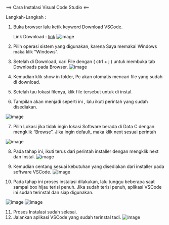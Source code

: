 ==> Cara Instalasi Visual Code Studio <==

Langkah-Langkah :
1. Buka browser lalu ketik keyword Download VSCode.

   Link Download : [link](https://code.visualstudio.com/download)
![image](https://github.com/dvaikhsn/pertemuan1-basis-data/assets/148309065/f74950c0-75eb-476f-bbc7-58423049b143)

2. Pilih operasi sistem yang digunakan, karena Saya memakai Windows maka klik "Windows".
3. Setelah di Download, cari File dengan ( ctrl + j ) untuk membuka tab Downloads pada Browser.
![image](https://github.com/dvaikhsn/pertemuan1-basis-data/assets/148309065/369d8cb0-a8c4-4091-b56c-d81c9f999960)

4. Kemudian klik show in folder, Pc akan otomatis mencari file yang sudah di download.
5. Setelah tau lokasi filenya, klik file tersebut untuk di instal.
6. Tampilan akan menjadi seperti ini , lalu ikuti perintah yang sudah disediakan.

![image](https://github.com/dvaikhsn/pertemuan1-basis-data/assets/148309065/01d1eb0a-99dd-4945-b7e4-03c83af1b570)

7. Pilih Lokasi jika tidak ingin lokasi Software berada di Data C dengan mengklik “Browse”. 
   Jika ingin default, maka klik next sesuai perintah

 ![image](https://github.com/dvaikhsn/pertemuan1-basis-data/assets/148309065/98b3d7e6-72ad-4226-9646-5dfb5bb63a44)

8. Pada tahap ini, ikuti terus dari perintah installer dengan mengklik next dan Instal.
![image](https://github.com/dvaikhsn/pertemuan1-basis-data/assets/148309065/f9d124d2-64a0-4a1e-8c59-cd912cc97787)

9. Kemudian centang sesuai kebutuhan yang disediakan dari installer pada software VSCode.
![image](https://github.com/dvaikhsn/pertemuan1-basis-data/assets/148309065/8e736317-a827-4ebf-8656-1569af8c07c6)

10. Pada tahap ini proses instalasi dilakukan, lalu tunggu beberapa saat sampai box hijau terisi penuh.
    Jika sudah terisi penuh, aplikasi VSCode ini sudah terinstal dan siap digunakan.
    
![image](https://github.com/dvaikhsn/pertemuan1-basis-data/assets/148309065/e4e81d40-5ddc-40c1-9ea1-ffd2f5df6fe1) ![image](https://github.com/dvaikhsn/pertemuan1-basis-data/assets/148309065/637b75d3-5b16-4fad-83cd-7b5da434fd3f)

11. Proses Instalasi sudah selesai.
12. Jalankan aplikasi VSCode yang sudah terinstal tadi.
![image](https://github.com/dvaikhsn/pertemuan1-basis-data/assets/148309065/27da2c94-332f-40b1-9312-a2a671ec936f)
 
